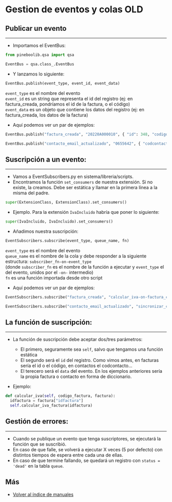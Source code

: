 # Gestion de eventos y colas OLD

## Publicar un evento

---

- Importamos el EventBus:

```python
from pineboolib.qsa import qsa

EventBus = qsa.class_.EventBus
```

- Y lanzamos lo siguiente:

```python
EventBus.publish(event_type, event_id, event_data)
```

`event_type` es el nombre del evento \
`event_id` es un string que representa el id del registro (ej: en factura_creada, pondríamos el id de la factura, o el código) \
`event_data` es un objeto que contiene los datos del registro (ej: en factura_creada, los datos de la factura)

- Aquí podemos ver un par de ejemplos:

```python
EventBus.publish("factura_creada", "20220A000010", { "id": 348, "codigo": "20220A000010", "nombrecliente": "Jose Antonio Martínez", "total": 145.30 })

EventBus.publish("contacto_email_actualizado", "0655642", { "codcontacto": "0655642", "nombre": "Julián", "edad": 54, "email": "julian@lopez.com" })
```

## Suscripción a un evento:

---

- Vamos a EventSubscribers.py en sistema/libreria/scripts.
- Encontramos la función `set_consumers` de nuestra extensión. Si no existe, la creamos. Debe ser estática y llamar en la primera línea a la misma del padre.

```python
super(ExtensionClass, ExtensionClass).set_consumers()
```

- Ejemplo. Para la extensión `IvaIncluido` habría que poner lo siguiente:

```python
super(IvaIncluido, IvaIncluido).set_consumers()
```

- Añadimos nuestra suscripción:

```python
EventSubscribers.subscribe(event_type, queue_name, fn)
```

`event_type` es el nombre del evento \
`queue_name` es el nombre de la cola y debe responder a la siguiente estructura: `subscriber_fn-on-event_type` \
(donde `subscriber_fn` es el nombre de la función a ejecutar y `event_type` el del evento, unidos por el `-on-` intermedio) \
`fn` es una función importada desde otro script

- Aquí podemos ver un par de ejemplos:

```python
EventSubscribers.subscribe("factura_creada", "calcular_iva-on-factura_creada", script("formfacturascli_api").calcular_iva)

EventSubscribers.subscribe("contacto_email_actualizado", "sincronizar_contacto-on-contacto_email_actualizado", script("formcontactos_api").sincronizar_contacto)
```

## La función de suscripción:

---

- La función de suscripción debe aceptar dos/tres parámetros:

  - El primero, seguramente sea `self`, salvo que tengamos una función estática
  - El segundo será el `id` del registro. Como vimos antes, en facturas sería el id o el código, en contactos el codcontacto...
  - El terecero será el `data` del evento. En los ejemplos anteriores sería la propia factura o contacto en forma de diccionario.

- Ejemplo:

```python
def calcular_iva(self, codigo_factura, factura):
  idfactura = factura["idfactura"]
  self.calcular_iva_factura(idfactura)
```

## Gestión de errores:

---

- Cuando se publique un evento que tenga suscriptores, se ejecutará la función que se suscribió.
- En caso de que falle, se volverá a ejecutar X veces (5 por defecto) con distintos tiempos de espera entre cada una de ellas.
- En caso de que termine fallando, se quedará un registro con `status = 'dead'` en la tabla `queue`.

## Más

- [Volver al índice de manuales](../README.md)
